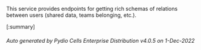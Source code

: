 






This service provides endpoints for getting rich schemas of relations between users (shared data, teams belonging, etc.).

[:summary]

###### Auto generated by Pydio Cells Enterprise Distribution v4.0.5 on 1-Dec-2022
